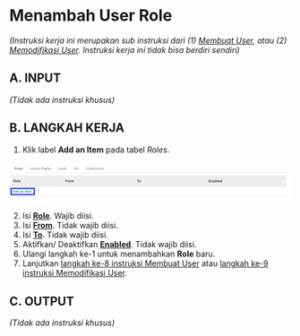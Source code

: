 # Menambah User Role

*(Instruksi kerja ini merupakan sub instruksi dari (1) [Membuat User](./membuat-non-portal.md), atau (2) [Memodifikasi User](./memodifikasi.md). Instruksi kerja ini tidak bisa berdiri sendiri)*

## A. INPUT

*(Tidak ada instruksi khusus)*

## B. LANGKAH KERJA

1. Klik label **Add an Item** pada tabel *Roles*.

![](../img/user/label-add-item-role.png)

2. Isi **[Role](./penjelasan.md#field-role)**. Wajib diisi.
3. Isi **[From](./penjelasan.md#field-from)**. Tidak wajib diisi.
4. Isi **[To](./penjelasan.md#field-to)**. Tidak wajib diisi.
5. Aktifkan/ Deaktifkan **[Enabled](./penjelasan.md#field-enabled)**. Tidak wajib diisi.
6. Ulangi langkah ke-1 untuk menambahkan **Role** baru.
7. Lanjutkan [langkah ke-8 instruksi Membuat User](./membuat-non-portal.md#l8) atau [langkah ke-9 instruksi Memodifikasi User](./memodifikasi.md#l9).

## C. OUTPUT

*(Tidak ada instruksi khusus)*
